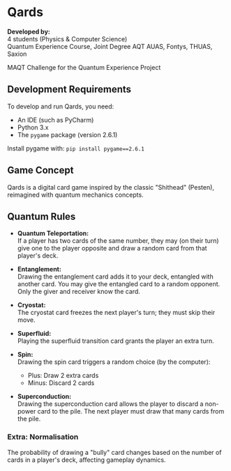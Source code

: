 # Qards

**Developed by:**  
4 students (Physics & Computer Science)  
Quantum Experience Course, Joint Degree AQT AUAS, Fontys, THUAS, Saxion

MAQT Challenge for the Quantum Experience Project

## Development Requirements

To develop and run Qards, you need:
- An IDE (such as PyCharm)
- Python 3.x
- The `pygame` package (version 2.6.1)

Install pygame with:
```pip install pygame==2.6.1```

## Game Concept

Qards is a digital card game inspired by the classic "Shithead" (Pesten), reimagined with quantum mechanics concepts.

## Quantum Rules

- **Quantum Teleportation:**  
  If a player has two cards of the same number, they may (on their turn) give one to the player opposite and draw a random card from that player's deck.

- **Entanglement:**  
  Drawing the entanglement card adds it to your deck, entangled with another card. You may give the entangled card to a random opponent. Only the giver and receiver know the card.

- **Cryostat:**  
  The cryostat card freezes the next player's turn; they must skip their move.

- **Superfluid:**  
  Playing the superfluid transition card grants the player an extra turn.

- **Spin:**  
  Drawing the spin card triggers a random choice (by the computer):  
  - Plus: Draw 2 extra cards  
  - Minus: Discard 2 cards

- **Superconduction:**  
  Drawing the superconduction card allows the player to discard a non-power card to the pile. The next player must draw that many cards from the pile.

### Extra: Normalisation

The probability of drawing a "bully" card changes based on the number of cards in a player's deck, affecting gameplay dynamics.
